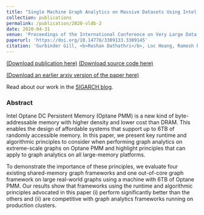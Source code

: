 ```yaml
---
title: "Single Machine Graph Analytics on Massive Datasets Using Intel Optane DC Persistent Memory"
collection: publications
permalink: /publication/2020-vldb-2
date: 2020-04-31
venue: 'Proceedings of the International Conference on Very Large Data Bases (PVLDB)'
paperurl: 'https://doi.org/10.14778/3389133.3389145'
citation: 'Gurbinder Gill, <b>Roshan Dathathri</b>, Loc Hoang, Ramesh Peri, Keshav Pingali, “Single Machine Graph Analytics on Massive Datasets Using Intel Optane DC Persistent Memory,” Proceedings of the 46th International Conference on Very Large Data Bases (PVLDB), 13(8), April 2020.'
---
```

[(Download publication here)](https://www.cs.utexas.edu/~roshan/MassiveGraphAnalyticsOptane.pdf) [(Download source code here)](https://github.com/IntelligentSoftwareSystems/Galois)

[(Download an earlier arxiv version of the paper here)](https://arxiv.org/abs/1904.07162)

Read about our work in the [SIGARCH blog](https://www.sigarch.org/using-intel-optane-dc-persistent-memory-for-in-memory-graph-analytics/).

### Abstract

Intel Optane DC Persistent Memory (Optane PMM) is a new kind
of byte-addressable memory with higher density and lower cost
than DRAM. This enables the design of affordable systems that
support up to 6TB of randomly accessible memory. In this paper,
we present key runtime and algorithmic principles to consider
when performing graph analytics on extreme-scale graphs on Optane
PMM and highlight principles that can apply to graph analytics
on all large-memory platforms.

To demonstrate the importance of these principles, we evaluate
four existing shared-memory graph frameworks and one out-of-core
graph framework on large real-world graphs using a machine
with 6TB of Optane PMM. Our results show that frameworks using
the runtime and algorithmic principles advocated in this paper
(i) perform significantly better than the others and (ii) are competitive
with graph analytics frameworks running on production clusters.